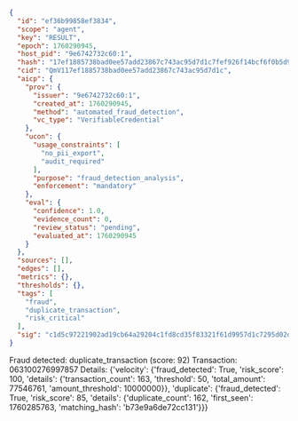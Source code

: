 ```json
{
  "id": "ef36b99858ef3834",
  "scope": "agent",
  "key": "RESULT",
  "epoch": 1760290945,
  "host_pid": "9e6742732c60:1",
  "hash": "17ef1885738bad0ee57add23867c743ac95d7d1c7fef926f14bcf6f0b5d98c57",
  "cid": "QmV117ef1885738bad0ee57add23867c743ac95d7d1c",
  "aicp": {
    "prov": {
      "issuer": "9e6742732c60:1",
      "created_at": 1760290945,
      "method": "automated_fraud_detection",
      "vc_type": "VerifiableCredential"
    },
    "ucon": {
      "usage_constraints": [
        "no_pii_export",
        "audit_required"
      ],
      "purpose": "fraud_detection_analysis",
      "enforcement": "mandatory"
    },
    "eval": {
      "confidence": 1.0,
      "evidence_count": 0,
      "review_status": "pending",
      "evaluated_at": 1760290945
    }
  },
  "sources": [],
  "edges": [],
  "metrics": {},
  "thresholds": {},
  "tags": [
    "fraud",
    "duplicate_transaction",
    "risk_critical"
  ],
  "sig": "c1d5c97221902ad19cb64a29204c1fd8cd35f83321f61d9957d1c7295d02d36b"
}
```

Fraud detected: duplicate_transaction (score: 92)
Transaction: 063100276997857
Details: {'velocity': {'fraud_detected': True, 'risk_score': 100, 'details': {'transaction_count': 163, 'threshold': 50, 'total_amount': 77546761, 'amount_threshold': 10000000}}, 'duplicate': {'fraud_detected': True, 'risk_score': 85, 'details': {'duplicate_count': 162, 'first_seen': 1760285763, 'matching_hash': 'b73e9a6de72cc131'}}}